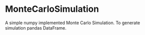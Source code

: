 # MonteCarloSimulation
A simple numpy implemented Monte Carlo Simulation. To generate simulation pandas DataFrame.
